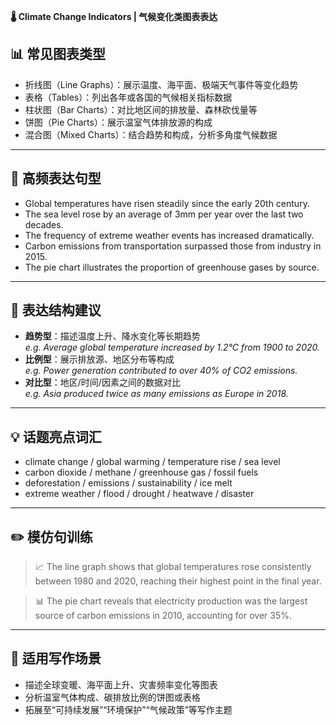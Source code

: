 **🌡️ Climate Change Indicators | 气候变化类图表表达**

## 📊 常见图表类型

- 折线图（Line Graphs）：展示温度、海平面、极端天气事件等变化趋势
- 表格（Tables）：列出各年或各国的气候相关指标数据
- 柱状图（Bar Charts）：对比地区间的排放量、森林砍伐量等
- 饼图（Pie Charts）：展示温室气体排放源的构成
- 混合图（Mixed Charts）：结合趋势和构成，分析多角度气候数据

---

## 🔁 高频表达句型

- Global temperatures have risen steadily since the early 20th century.
- The sea level rose by an average of 3mm per year over the last two decades.
- The frequency of extreme weather events has increased dramatically.
- Carbon emissions from transportation surpassed those from industry in 2015.
- The pie chart illustrates the proportion of greenhouse gases by source.

---

## 🧠 表达结构建议

- **趋势型**：描述温度上升、降水变化等长期趋势  
  *e.g. Average global temperature increased by 1.2°C from 1900 to 2020.*
- **比例型**：展示排放源、地区分布等构成  
  *e.g. Power generation contributed to over 40% of CO2 emissions.*
- **对比型**：地区/时间/因素之间的数据对比  
  *e.g. Asia produced twice as many emissions as Europe in 2018.*

---

## 💡 话题亮点词汇

- climate change / global warming / temperature rise / sea level
- carbon dioxide / methane / greenhouse gas / fossil fuels
- deforestation / emissions / sustainability / ice melt
- extreme weather / flood / drought / heatwave / disaster

---

## ✏️ 模仿句训练

> 📈 The line graph shows that global temperatures rose consistently between 1980 and 2020, reaching their highest point in the final year.

> 📊 The pie chart reveals that electricity production was the largest source of carbon emissions in 2010, accounting for over 35%.

---

## 🧭 适用写作场景

- 描述全球变暖、海平面上升、灾害频率变化等图表
- 分析温室气体构成、碳排放比例的饼图或表格
- 拓展至“可持续发展”“环境保护”“气候政策”等写作主题
